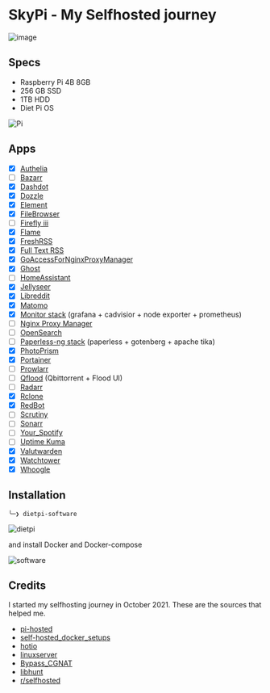 SkyPi - My Selfhosted journey
=============================

![image](https://user-images.githubusercontent.com/71321862/171612656-dec8b919-f85a-4411-8595-120a263805c0.png)

## Specs

* Raspberry Pi 4B 8GB
* 256 GB SSD
* 1TB HDD
* Diet Pi OS

![Pi](https://i.imgur.com/lDofoCm.jpg)

## Apps

* [X] [Authelia](https://github.com/authelia/authelia)
* [ ] [Bazarr](https://github.com/morpheus65535/bazarr)
* [X] [Dashdot](https://github.com/MauriceNino/dashdot)
* [X] [Dozzle](https://dozzle.dev/)
* [X] [Element](https://github.com/vector-im/element-web)
* [X] [FileBrowser](https://filebrowser.org/)
* [ ] [Firefly iii](https://github.com/firefly-iii/firefly-iii)
* [X] [Flame](https://github.com/pawelmalak/flame)
* [X] [FreshRSS](https://github.com/FreshRSS/FreshRSS)
* [X] [Full Text RSS](https://github.com/heussd/fivefilters-full-text-rss-docker)
* [X] [GoAccessForNginxProxyManager](https://github.com/xavier-hernandez/goaccess-for-nginxproxymanager)
* [X] [Ghost](https://github.com/TryGhost/Ghost)
* [ ] [HomeAssistant](https://www.home-assistant.io/)
* [X] [Jellyseer](https://github.com/Fallenbagel/jellyseerr)
* [X] [Libreddit](https://github.com/spikecodes/libreddit)
* [X] [Matomo](https://github.com/matomo-org/docker)
* [X] [Monitor stack](https://github.com/oijkn/Docker-Raspberry-PI-Monitoring) (grafana + cadvisior + node exporter + prometheus)
* [ ] [Nginx Proxy Manager](https://github.com/NginxProxyManager/nginx-proxy-manager)
* [ ] [OpenSearch](https://opensearch.org/)
* [ ] [Paperless-ng stack](https://github.com/jonaswinkler/paperless-ng) (paperless + gotenberg + apache tika)
* [X] [PhotoPrism](https://github.com/photoprism/photoprism)
* [X] [Portainer](https://docs.portainer.io/v/ce-2.11/start/install)
* [ ] [Prowlarr](https://prowlarr.com/)
* [ ] [Qflood](https://hotio.dev/containers/qflood/) (Qbittorrent + Flood UI)
* [ ] [Radarr](https://radarr.video/)
* [X] [Rclone](https://github.com/web2brain/docker-rclone-mount)
* [X] [RedBot](https://github.com/Cog-Creators/Red-DiscordBot)
* [ ] [Scrutiny](https://github.com/linuxserver/docker-scrutiny)
* [ ] [Sonarr](https://sonarr.tv/)
* [ ] [Your_Spotify](https://github.com/Yooooomi/your_spotify)
* [ ] [Uptime Kuma](https://github.com/louislam/uptime-kuma)
* [X] [Valutwarden](https://github.com/dani-garcia/vaultwarden)
* [X] [Watchtower](https://containrrr.dev/watchtower)
* [X] [Whoogle](https://github.com/benbusby/whoogle-search)

## Installation

`╰─❯ dietpi-software`

![dietpi](https://i.imgur.com/XBd33Qm.png)

and install Docker and Docker-compose

![software](https://i.imgur.com/Udoibjm.png)

## Credits

I started my selfhosting journey in October 2021. These are the sources that helped me.

* [pi-hosted](https://github.com/novaspirit/pi-hosted)
* [self-hosted_docker_setups](https://github.com/abhilesh/self-hosted_docker_setups)
* [hotio](https://hotio.dev/)
* [linuxserver](https://fleet.linuxserver.io/)
* [Bypass_CGNAT](https://github.com/mochman/Bypass_CGNAT)
* [libhunt](https://selfhosted.libhunt.com/)
* [r/selfhosted](https://www.reddit.com/r/selfhosted/)
